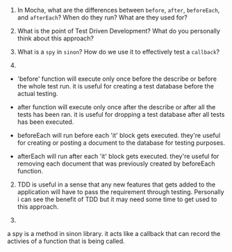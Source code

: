 <!-- Answers to the Short Answer Essay Questions go here -->

1. In Mocha, what are the differences between `before`, `after`, `beforeEach`, and `afterEach`? When do they run? What are they used for?

2. What is the point of Test Driven Development? What do you personally think about this approach?

3. What is a `spy` in `sinon`? How do we use it to effectively test a `callback`?

1. 
- 'before' function will execute only once before the describe or before the whole test run. it is useful for creating a test database before the actual testing.

- after function will execute only once after the describe or after all the tests has been ran. it is useful for dropping a test database after all tests has been executed.

- beforeEach will run before each 'it' block gets executed. they're useful for creating or posting a document to the database for testing purposes.

- afterEach will run after each 'it' block gets executed. they're useful for removing each document that was previously created by beforeEach function.

2. TDD is useful in a sense that any new features that gets added to the application will have to pass the requirement through testing. Personally i can see the benefit of TDD but it may need some time to get used to this approach.

3.
a spy is a method in sinon library. it acts like a callback that can record the activies of a function that is being called. 



